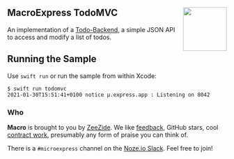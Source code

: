 <h2>MacroExpress TodoMVC
  <img src="http://zeezide.com/img/macro/MacroExpressIcon128.png"
           align="right" width="100" height="100" />
</h2>

An implementation of a [Todo-Backend](http://todobackend.com/), 
a simple JSON API to access and modify a list of todos.


## Running the Sample

Use `swift run` or run the sample from within Xcode:
```
$ swift run todomvc
2021-01-30T15:51:41+0100 notice μ.express.app : Listening on 8042
```

### Who

**Macro** is brought to you by
[ZeeZide](http://zeezide.de).
We like 
[feedback](https://twitter.com/ar_institute), 
GitHub stars, 
cool [contract work](http://zeezide.com/en/services/services.html),
presumably any form of praise you can think of.

There is a `#microexpress` channel on the 
[Noze.io Slack](http://slack.noze.io/). Feel free to join!
